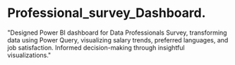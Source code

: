 # Professional_survey_Dashboard.

"Designed Power BI dashboard for Data Professionals Survey, transforming data using Power Query, visualizing salary trends, preferred languages, and job satisfaction. Informed decision-making through insightful visualizations."
